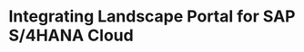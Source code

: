 <!-- loioc3a53059c5b74e8aa019dcb1599eecc6 -->

# Integrating Landscape Portal for SAP S/4HANA Cloud

